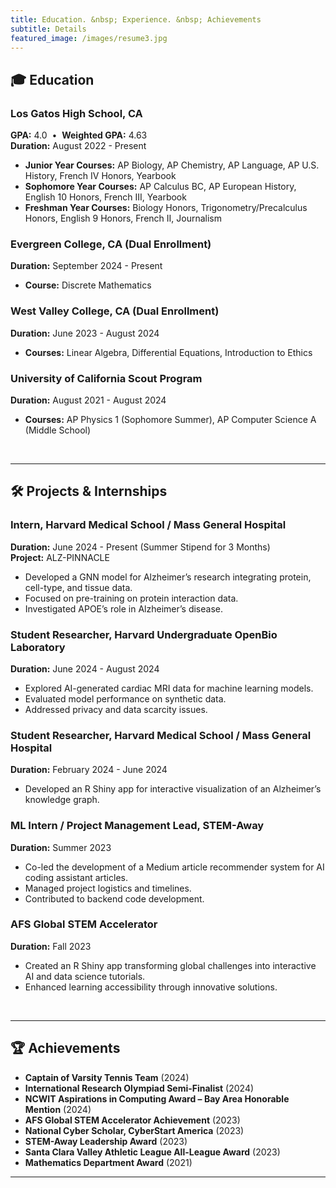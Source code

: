 ```yaml
---
title: Education. &nbsp; Experience. &nbsp; Achievements  
subtitle: Details   
featured_image: /images/resume3.jpg  
---
```


## 🎓 Education

### Los Gatos High School, CA
**GPA:** 4.0 &nbsp;•&nbsp; **Weighted GPA:** 4.63  
**Duration:** August 2022 - Present

- **Junior Year Courses:** AP Biology, AP Chemistry, AP Language, AP U.S. History, French IV Honors, Yearbook
- **Sophomore Year Courses:** AP Calculus BC, AP European History, English 10 Honors, French III, Yearbook
- **Freshman Year Courses:** Biology Honors, Trigonometry/Precalculus Honors, English 9 Honors, French II, Journalism

### Evergreen College, CA (Dual Enrollment)
**Duration:** September 2024 - Present

- **Course:** Discrete Mathematics

### West Valley College, CA (Dual Enrollment)
**Duration:** June 2023 - August 2024

- **Courses:** Linear Algebra, Differential Equations, Introduction to Ethics

### University of California Scout Program
**Duration:** August 2021 - August 2024

- **Courses:** AP Physics 1 (Sophomore Summer), AP Computer Science A (Middle School)

<br>

---

## 🛠️ Projects & Internships

### Intern, Harvard Medical School / Mass General Hospital
**Duration:** June 2024 - Present (Summer Stipend for 3 Months)  
**Project:** ALZ-PINNACLE

- Developed a GNN model for Alzheimer’s research integrating protein, cell-type, and tissue data.
- Focused on pre-training on protein interaction data.
- Investigated APOE’s role in Alzheimer’s disease.

### Student Researcher, Harvard Undergraduate OpenBio Laboratory
**Duration:** June 2024 - August 2024

- Explored AI-generated cardiac MRI data for machine learning models.
- Evaluated model performance on synthetic data.
- Addressed privacy and data scarcity issues.

### Student Researcher, Harvard Medical School / Mass General Hospital
**Duration:** February 2024 - June 2024

- Developed an R Shiny app for interactive visualization of an Alzheimer’s knowledge graph.

### ML Intern / Project Management Lead, STEM-Away
**Duration:** Summer 2023

- Co-led the development of a Medium article recommender system for AI coding assistant articles.
- Managed project logistics and timelines.
- Contributed to backend code development.

### AFS Global STEM Accelerator
**Duration:** Fall 2023

- Created an R Shiny app transforming global challenges into interactive AI and data science tutorials.
- Enhanced learning accessibility through innovative solutions.

<br>

---

## 🏆 Achievements

- **Captain of Varsity Tennis Team** (2024)
- **International Research Olympiad Semi-Finalist** (2024)
- **NCWIT Aspirations in Computing Award – Bay Area Honorable Mention** (2024)
- **AFS Global STEM Accelerator Achievement** (2023)
- **National Cyber Scholar, CyberStart America** (2023)
- **STEM-Away Leadership Award** (2023)
- **Santa Clara Valley Athletic League All-League Award** (2023)
- **Mathematics Department Award** (2021)

---

